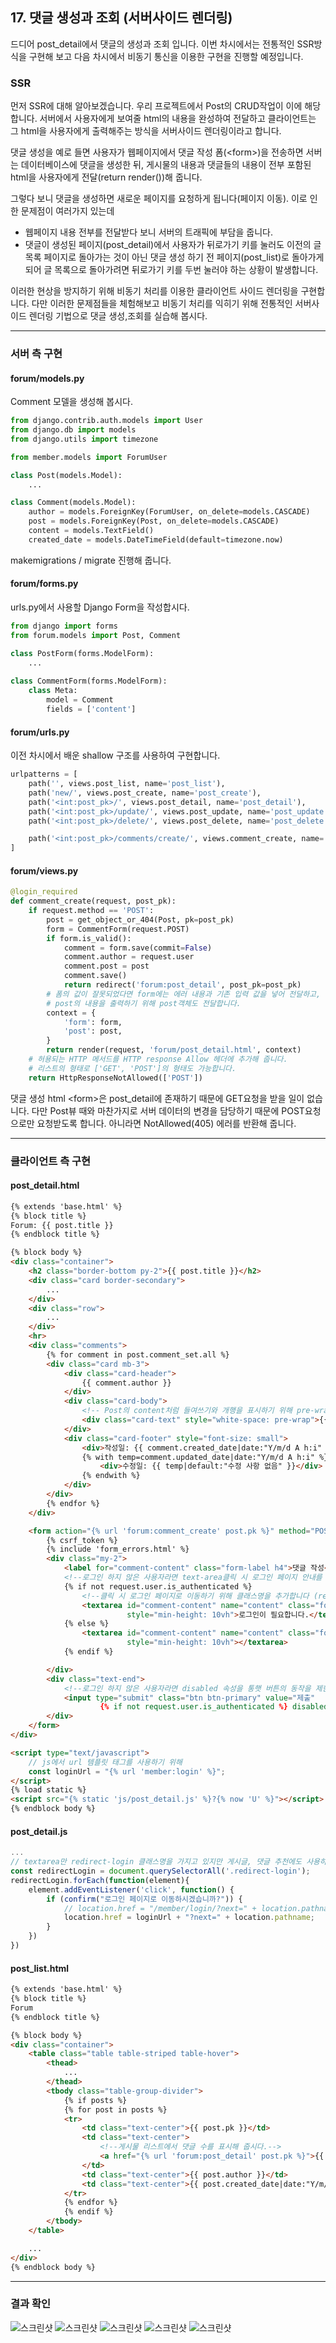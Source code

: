 ## 17. 댓글 생성과 조회 (서버사이드 렌더링)
드디어 post_detail에서 댓글의 생성과 조회 입니다.
이번 차시에서는 전통적인 SSR방식을 구현해 보고 다음 차시에서 비동기 통신을 이용한 구현을 진행할 예정입니다.

### SSR
먼저 SSR에 대해 알아보겠습니다. 우리 프로젝트에서 Post의 CRUD작업이 이에 해당합니다.
서버에서 사용자에게 보여줄 html의 내용을 완성하여 전달하고 클라이언트는 그 html을 사용자에게 출력해주는 방식을 서버사이드 렌더링이라고 합니다.

댓글 생성을 예로 들면 사용자가 웹페이지에서 댓글 작성 폼(\<form>)을 전송하면 서버는 데이터베이스에 댓글을 생성한 뒤, 게시물의 내용과 댓글들의 내용이 전부 포함된 html을 사용자에게 전달(return render())해 줍니다. 

그렇다 보니 댓글을 생성하면 새로운 페이지를 요청하게 됩니다(페이지 이동). 이로 인한 문제점이 여러가지 있는데
- 웹페이지 내용 전부를 전달받다 보니 서버의 트래픽에 부담을 줍니다.
- 댓글이 생성된 페이지(post_detail)에서 사용자가 뒤로가기 키를 눌러도 이전의 글 목록 페이지로 돌아가는 것이 아닌 댓글 생성 하기 전 페이지(post_list)로 돌아가게 되어 글 목록으로 돌아가려면 뒤로가기 키를 두번 눌러야 하는 상황이 발생합니다.

이러한 현상을 방지하기 위해 비동기 처리를 이용한 클라이언트 사이드 렌더링을 구현합니다.
다만 이러한 문제점들을 체험해보고 비동기 처리를 익히기 위해 전통적인 서버사이드 렌더링 기법으로 댓글 생성,조회를 실습해 봅시다.

---

### 서버 측 구현

#### forum/models.py
Comment 모델을 생성해 봅시다.
```python
from django.contrib.auth.models import User
from django.db import models
from django.utils import timezone

from member.models import ForumUser

class Post(models.Model):
    ...

class Comment(models.Model):
    author = models.ForeignKey(ForumUser, on_delete=models.CASCADE)
    post = models.ForeignKey(Post, on_delete=models.CASCADE)
    content = models.TextField()
    created_date = models.DateTimeField(default=timezone.now)
```
makemigrations / migrate 진행해 줍니다.

#### forum/forms.py
urls.py에서 사용할 Django Form을 작성합시다.
```python
from django import forms
from forum.models import Post, Comment

class PostForm(forms.ModelForm):
    ...
        
class CommentForm(forms.ModelForm):
    class Meta:
        model = Comment
        fields = ['content']
```

#### forum/urls.py
이전 차시에서 배운 shallow 구조를 사용하여 구현합니다.
```python
urlpatterns = [
    path('', views.post_list, name='post_list'),
    path('new/', views.post_create, name='post_create'),
    path('<int:post_pk>/', views.post_detail, name='post_detail'),
    path('<int:post_pk>/update/', views.post_update, name='post_update'),
    path('<int:post_pk>/delete/', views.post_delete, name='post_delete'),

    path('<int:post_pk>/comments/create/', views.comment_create, name='comment_create'),
]
```

#### forum/views.py
```python
@login_required
def comment_create(request, post_pk):
    if request.method == 'POST':
        post = get_object_or_404(Post, pk=post_pk)
        form = CommentForm(request.POST)
        if form.is_valid():
            comment = form.save(commit=False)
            comment.author = request.user
            comment.post = post
            comment.save()
            return redirect('forum:post_detail', post_pk=post_pk)
        # 폼의 값이 잘못되었다면 form에는 에러 내용과 기존 입력 값을 넣어 전달하고,
        # post의 내용을 출력하기 위해 post객체도 전달합니다.
        context = {
            'form': form,
            'post': post,
        }
        return render(request, 'forum/post_detail.html', context)
    # 허용되는 HTTP 메서드를 HTTP response Allow 헤더에 추가해 줍니다.
    # 리스트의 형태로 ['GET', 'POST']의 형태도 가능합니다.
    return HttpResponseNotAllowed(['POST'])

```
댓글 생성 html \<form>은 post_detail에 존재하기 때문에 GET요청을 받을 일이 없습니다. 다만 Post뷰 때와 마찬가지로 서버 데이터의 변경을 담당하기 때문에 POST요청으로만 요청받도록 합니다. 아니라면 NotAllowed(405) 에러를 반환해 줍니다.

---

### 클라이언트 측 구현

#### post_detail.html
```html
{% extends 'base.html' %}
{% block title %}
Forum: {{ post.title }}
{% endblock title %}

{% block body %}
<div class="container">
    <h2 class="border-bottom py-2">{{ post.title }}</h2>
    <div class="card border-secondary">
        ...
    </div>
    <div class="row">
        ...
    </div>
    <hr>
    <div class="comments">
        {% for comment in post.comment_set.all %}
        <div class="card mb-3">
            <div class="card-header">
                {{ comment.author }}
            </div>
            <div class="card-body">
                <!-- Post의 content처럼 들여쓰기와 개행을 표시하기 위해 pre-wrap스타일을 적용합니다.-->
                <div class="card-text" style="white-space: pre-wrap">{{ comment.content }}</div>
            </div>
            <div class="card-footer" style="font-size: small">
                <div>작성일: {{ comment.created_date|date:"Y/m/d A h:i" }}</div>
                {% with temp=comment.updated_date|date:"Y/m/d A h:i" %}
                    <div>수정일: {{ temp|default:"수정 사항 없음" }}</div>
                {% endwith %}
            </div>
        </div>
        {% endfor %}
    </div>

    <form action="{% url 'forum:comment_create' post.pk %}" method="POST" class="my-4">
        {% csrf_token %}
        {% include 'form_errors.html' %}
        <div class="my-2">
            <label for="comment-content" class="form-label h4">댓글 작성</label>
            <!--로그인 하지 않은 사용자라면 text-area클릭 시 로그인 페이지 안내를 진행합니다.-->
            {% if not request.user.is_authenticated %}
                <!--클릭 시 로그인 페이지로 이동하기 위해 클래스명을 추가합니다 (redirect-login).-->
                <textarea id="comment-content" name="content" class="form-control redirect-login"
                          style="min-height: 10vh">로그인이 필요합니다.</textarea>
            {% else %}
                <textarea id="comment-content" name="content" class="form-control" required
                          style="min-height: 10vh"></textarea>
            {% endif %}

        </div>
        <div class="text-end">
            <!--로그인 하지 않은 사용자라면 disabled 속성을 통햇 버튼의 동작을 제한합니다.-->
            <input type="submit" class="btn btn-primary" value="제출"
                    {% if not request.user.is_authenticated %} disabled {% endif %}>
        </div>
    </form>
</div>

<script type="text/javascript">
    // js에서 url 템플릿 태그를 사용하기 위해
    const loginUrl = "{% url 'member:login' %}";
</script>
{% load static %}
<script src="{% static 'js/post_detail.js' %}?{% now 'U' %}"></script>
{% endblock body %}
```

#### post_detail.js
```javascript
...
// textarea만 redirect-login 클래스명을 가지고 있지만 게시글, 댓글 추천에도 사용하기 위해 SelectorAll을 사용합니다.
const redirectLogin = document.querySelectorAll('.redirect-login');
redirectLogin.forEach(function(element){
    element.addEventListener('click', function() {
        if (confirm("로그인 페이지로 이동하시겠습니까?")) {
            // location.href = "/member/login/?next=" + location.pathname;
            location.href = loginUrl + "?next=" + location.pathname;
        }
    })
})
```

#### post_list.html
```html
{% extends 'base.html' %}
{% block title %}
Forum
{% endblock title %}

{% block body %}
<div class="container">
    <table class="table table-striped table-hover">
        <thead>
            ...
        </thead>
        <tbody class="table-group-divider">
            {% if posts %}
            {% for post in posts %}
            <tr>
                <td class="text-center">{{ post.pk }}</td>
                <td class="text-center">
                    <!--게시물 리스트에서 댓글 수를 표시해 줍시다.-->
                    <a href="{% url 'forum:post_detail' post.pk %}">{{ post.title }}</a> [{{ post.comment_set.count }}]
                </td>
                <td class="text-center">{{ post.author }}</td>
                <td class="text-center">{{ post.created_date|date:"Y/m/d A h:i" }}</td>
            </tr>
            {% endfor %}
            {% endif %}
        </tbody>
    </table>

    ...
</div>
{% endblock body %}
```

---

### 결과 확인
![스크린샷](/statics/17/17_01.png)
![스크린샷](/statics/17/17_02.png)
![스크린샷](/statics/17/17_03.png)
![스크린샷](/statics/17/17_04.png)
![스크린샷](/statics/17/17_05.png)